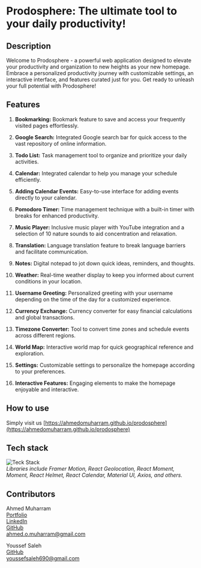 # Prodosphere: The ultimate tool to your daily productivity!

## Description

Welcome to Prodosphere - a powerful web application designed to elevate your productivity and organization to new heights as your new homepage. Embrace a personalized productivity journey with customizable settings, an interactive interface, and features curated just for you. Get ready to unleash your full potential with Prodosphere!

## Features

1. **Bookmarking:** Bookmark feature to save and access your frequently visited pages effortlessly.

2. **Google Search:** Integrated Google search bar for quick access to the vast repository of online information.

3. **Todo List:** Task management tool to organize and prioritize your daily activities.

4. **Calendar:** Integrated calendar to help you manage your schedule efficiently.

5. **Adding Calendar Events:** Easy-to-use interface for adding events directly to your calendar.

6. **Pomodoro Timer:** Time management technique with a built-in timer with breaks for enhanced productivity.

7. **Music Player:** Inclusive music player with YouTube integration and a selection of 10 nature sounds to aid concentration and relaxation.

8. **Translation:** Language translation feature to break language barriers and facilitate communication.

9. **Notes:** Digital notepad to jot down quick ideas, reminders, and thoughts.
    
10. **Weather:** Real-time weather display to keep you informed about current conditions in your location.

11. **Username Greeting:** Personalized greeting with your username depending on the time of the day for a customized experience.

12. **Currency Exchange:** Currency converter for easy financial calculations and global transactions.

13. **Timezone Converter:** Tool to convert time zones and schedule events across different regions.

14. **World Map:** Interactive world map for quick geographical reference and exploration.

15. **Settings:** Customizable settings to personalize the homepage according to your preferences.

16. **Interactive Features:** Engaging elements to make the homepage enjoyable and interactive.

## How to use

Simply visit us [https://ahmedomuharram.github.io/prodosphere](https://ahmedomuharram.github.io/prodosphere)

## Tech stack
![Teck Stack](https://skillicons.dev/icons?i=html,css,js,ts,react,bootstrap)<br/>
_Libraries include Framer Motion, React Geolocation, React Moment, Moment, React Helmet, React Calendar, Material UI, Axios, and others._

## Contributors
Ahmed Muharram <br />
[Portfolio](https://muharram.dev) <br />
[LinkedIn](https://www.linkedin.com/in/ahmed-muharram/) <br /> 
[GitHub](https://github.com/ahmedOmuharram) <br /> 
[ahmed.o.muharram@gmail.com](mailto:ahmed.o.muharram@gmail.com) <br />

Youssef Saleh <br />
[GitHub](https://github.com/youssefsaleh61) <br/>
[youssefsaleh690@gmail.com](mailto:youssefsaleh690@gmail.com)
